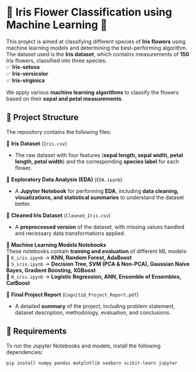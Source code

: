# 🌸 Iris Flower Classification using Machine Learning 🌿  

This project is aimed at classifying different species of **Iris flowers** using machine learning models and determining the best-performing algorithm. The dataset used is the **Iris dataset**, which contains measurements of **150** Iris flowers, classified into three species:  
✅ **Iris-setosa**  
✅ **Iris-versicolor**  
✅ **Iris-virginica**  

We apply various **machine learning algorithms** to classify the flowers based on their **sepal and petal measurements**.  

## 📂 Project Structure  

The repository contains the following files:  

📌 **Iris Dataset** (`Iris.csv`)  
- The raw dataset with four features (**sepal length, sepal width, petal length, petal width**) and the corresponding **species label** for each flower.  

📌 **Exploratory Data Analysis (EDA)** (`EDA.ipynb`)  
- A **Jupyter Notebook** for performing **EDA**, including **data cleaning, visualizations, and statistical summaries** to understand the dataset better.  

📌 **Cleaned Iris Dataset** (`Cleaned_Iris.csv`)  
- A **preprocessed version** of the dataset, with missing values handled and necessary data transformations applied.  

📌 **Machine Learning Models Notebooks**  
These notebooks contain **training and evaluation** of different ML models:  
🔹 `K_iris.ipynb` → **KNN, Random Forest, AdaBoost**  
🔹 `S_iris.ipynb` → **Decision Tree, SVM (PCA & Non-PCA), Gaussian Naive Bayes, Gradient Boosting, XGBoost**  
🔹 `N_iris.ipynb` → **Logistic Regression, ANN, Ensemble of Ensembles, CatBoost**  

📌 **Final Project Report** (`CognitiQ_Project_Report.pdf`)  
- A detailed **summary** of the project, including problem statement, dataset description, methodology, evaluation, and conclusions.  

## 🔧 Requirements  

To run the Jupyter Notebooks and models, install the following dependencies:  

```bash
pip install numpy pandas matplotlib seaborn scikit-learn jupyter
